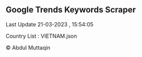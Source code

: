 

## Google Trends Keywords Scraper 
 
Last Update 21-03-2023 , 15:54:05

Country List :
VIETNAM.json



© Abdul Muttaqin 
